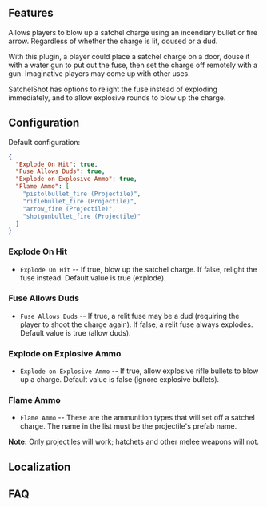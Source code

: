 ## Features

Allows players to blow up a satchel charge using an incendiary bullet or fire arrow. Regardless of whether the charge is lit, doused or a dud. 

With this plugin, a player could place a satchel charge on a door, douse it with a water gun to put out the fuse, then set the charge off remotely with a gun. Imaginative players may come up with other uses. 

SatchelShot has options to relight the fuse instead of exploding immediately, and to allow explosive rounds to blow up the charge.

## Configuration

Default configuration:

```json
{
  "Explode On Hit": true,
  "Fuse Allows Duds": true,
  "Explode on Explosive Ammo": true,
  "Flame Ammo": [
    "pistolbullet_fire (Projectile)",
    "riflebullet_fire (Projectile)",
    "arrow_fire (Projectile)",
    "shotgunbullet_fire (Projectile)"
  ]
}
```
### Explode On Hit

- `Explode On Hit` -- If true, blow up the satchel charge. If false, relight the fuse instead. Default value is true (explode).

### Fuse Allows Duds

- `Fuse Allows Duds` -- If true, a relit fuse may be a dud (requiring the player to shoot the charge again). If false, a relit fuse always explodes. Default value is true (allow duds).

### Explode on Explosive Ammo

- `Explode on Explosive Ammo` -- If true, allow explosive rifle bullets to blow up a charge. Default value is false (ignore explosive bullets).

### Flame Ammo

- `Flame Ammo` -- These are the ammunition types that will set off a satchel charge. The name in the list must be the projectile's prefab name. 

**Note:** Only projectiles will work; hatchets and other melee weapons will not. 

## Localization

## FAQ




